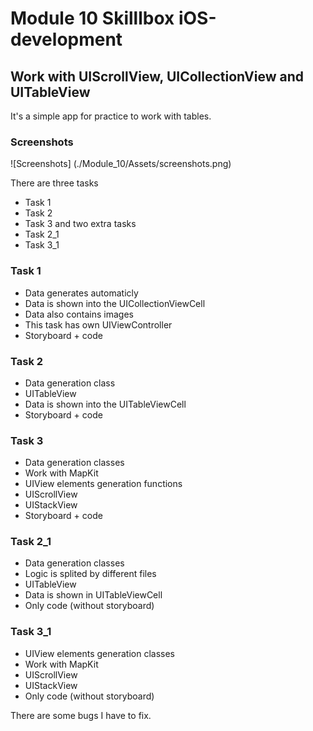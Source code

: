 #  Module 10 Skilllbox iOS-development

## Work with UIScrollView, UICollectionView and UITableView

It's a simple app for practice to work with tables.

### Screenshots
![Screenshots] (./Module_10/Assets/screenshots.png)

There are three tasks
- Task 1
- Task 2
- Task 3
and two extra tasks
- Task 2_1
- Task 3_1

### Task 1
- Data generates automaticly
- Data is shown into the UICollectionViewCell
- Data also contains images
- This task has own UIViewController
- Storyboard + code

### Task 2
- Data generation class
- UITableView
- Data is shown into the UITableViewCell
- Storyboard + code

### Task 3
- Data generation classes
- Work with MapKit
- UIView elements generation functions
- UIScrollView
- UIStackView
- Storyboard + code

### Task 2_1
- Data generation classes
- Logic is splited by different files
- UITableView
- Data is shown in UITableViewCell
- Only code (without storyboard)

### Task 3_1
- UIView elements generation classes
- Work with MapKit
- UIScrollView
- UIStackView
- Only code (without storyboard)

There are some bugs I have to fix.

